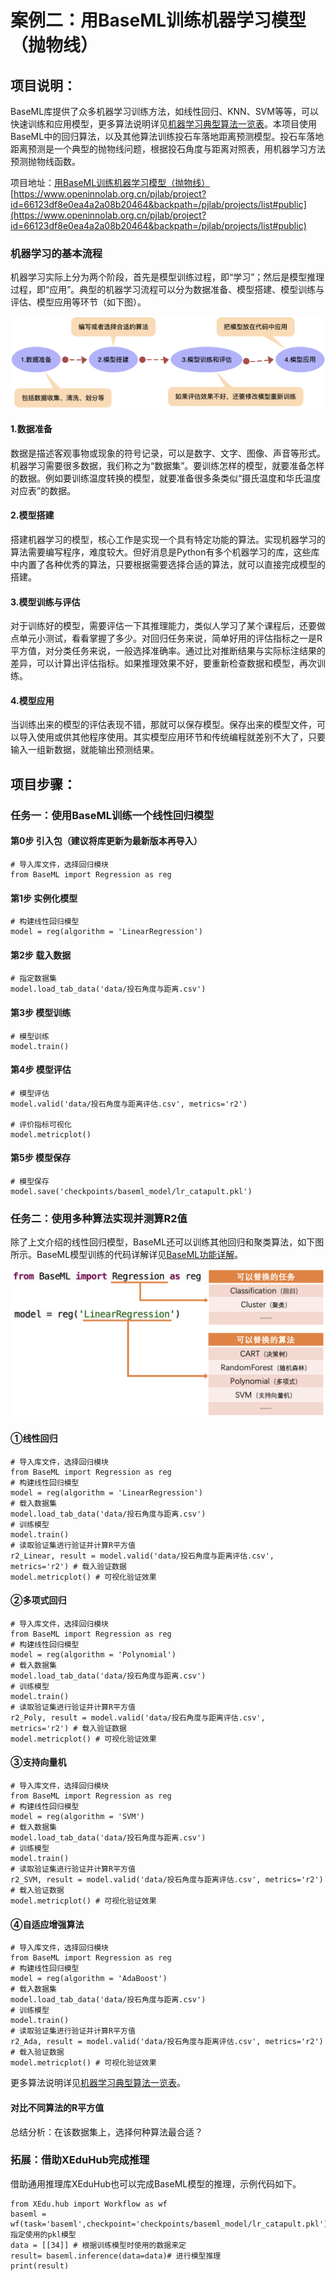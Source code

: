 # 案例二：用BaseML训练机器学习模型（抛物线）

## 项目说明：



BaseML库提供了众多机器学习训练方法，如线性回归、KNN、SVM等等，可以快速训练和应用模型，更多算法说明详见[机器学习典型算法一览表](https://xedu.readthedocs.io/zh/master/baseml/introduction.html#id6)。本项目使用BaseML中的回归算法，以及其他算法训练投石车落地距离预测模型。投石车落地距离预测是一个典型的抛物线问题，根据投石角度与距离对照表，用机器学习方法预测抛物线函数。

项目地址：[用BaseML训练机器学习模型（抛物线）](https://www.openinnolab.org.cn/pjlab/project?id=66123df8e0ea4a2a08b20464&backpath=/pjlab/projects/list#public)
[https://www.openinnolab.org.cn/pjlab/project?id=66123df8e0ea4a2a08b20464&backpath=/pjlab/projects/list#public](https://www.openinnolab.org.cn/pjlab/project?id=66123df8e0ea4a2a08b20464&backpath=/pjlab/projects/list#public)

### 机器学习的基本流程

机器学习实际上分为两个阶段，首先是模型训练过程，即“学习”；然后是模型推理过程，即“应用”。典型的机器学习流程可以分为数据准备、模型搭建、模型训练与评估、模型应用等环节（如下图）。

![](../images/baseml/flow_path.png)

#### 1.数据准备

数据是描述客观事物或现象的符号记录，可以是数字、文字、图像、声音等形式。机器学习需要很多数据，我们称之为“数据集”。要训练怎样的模型，就要准备怎样的数据。例如要训练温度转换的模型，就要准备很多条类似“摄氏温度和华氏温度对应表”的数据。

#### 2.模型搭建

搭建机器学习的模型，核心工作是实现一个具有特定功能的算法。实现机器学习的算法需要编写程序，难度较大。但好消息是Python有多个机器学习的库，这些库中内置了各种优秀的算法，只要根据需要选择合适的算法，就可以直接完成模型的搭建。

#### 3.模型训练与评估

对于训练好的模型，需要评估一下其推理能力，类似人学习了某个课程后，还要做点单元小测试，看看掌握了多少。对回归任务来说，简单好用的评估指标之一是R平方值，对分类任务来说，一般选择准确率。通过比对推断结果与实际标注结果的差异，可以计算出评估指标。如果推理效果不好，要重新检查数据和模型，再次训练。

#### 4.模型应用

当训练出来的模型的评估表现不错，那就可以保存模型。保存出来的模型文件，可以导入使用或供其他程序使用。其实模型应用环节和传统编程就差别不大了，只要输入一组新数据，就能输出预测结果。

## 项目步骤：

### 任务一：使用BaseML训练一个线性回归模型

#### 第0步 引入包（建议将库更新为最新版本再导入）

```
# 导入库文件，选择回归模块
from BaseML import Regression as reg
```

#### 第1步 实例化模型

```
# 构建线性回归模型
model = reg(algorithm = 'LinearRegression')
```

#### 第2步 载入数据

```
# 指定数据集
model.load_tab_data('data/投石角度与距离.csv')
```

#### 第3步 模型训练

```
# 模型训练
model.train()
```

#### 第4步 模型评估

```
# 模型评估
model.valid('data/投石角度与距离评估.csv', metrics='r2') 

# 评价指标可视化
model.metricplot()
```

#### 第5步 模型保存

```
# 模型保存
model.save('checkpoints/baseml_model/lr_catapult.pkl')
```



### 任务二：使用多种算法实现并测算R2值

除了上文介绍的线性回归模型，BaseML还可以训练其他回归和聚类算法，如下图所示。BaseML模型训练的代码详解详见[BaseML功能详解](https://xedu.readthedocs.io/zh/master/baseml/introduction.html#id7)。


![](../images/baseml/change.png)

#### ①线性回归

```
# 导入库文件，选择回归模块
from BaseML import Regression as reg
# 构建线性回归模型
model = reg(algorithm = 'LinearRegression')
# 载入数据集
model.load_tab_data('data/投石角度与距离.csv')
# 训练模型
model.train()
# 读取验证集进行验证并计算R平方值
r2_Linear, result = model.valid('data/投石角度与距离评估.csv', metrics='r2') # 载入验证数据
model.metricplot() # 可视化验证效果
```

#### ②多项式回归

```
# 导入库文件，选择回归模块
from BaseML import Regression as reg
# 构建线性回归模型
model = reg(algorithm = 'Polynomial')
# 载入数据集
model.load_tab_data('data/投石角度与距离.csv')
# 训练模型
model.train()
# 读取验证集进行验证并计算R平方值
r2_Poly, result = model.valid('data/投石角度与距离评估.csv', metrics='r2') # 载入验证数据
model.metricplot() # 可视化验证效果
```

#### ③支持向量机

```
# 导入库文件，选择回归模块
from BaseML import Regression as reg
# 构建线性回归模型
model = reg(algorithm = 'SVM')
# 载入数据集
model.load_tab_data('data/投石角度与距离.csv')
# 训练模型
model.train()
# 读取验证集进行验证并计算R平方值
r2_SVM, result = model.valid('data/投石角度与距离评估.csv', metrics='r2') # 载入验证数据
model.metricplot() # 可视化验证效果
```

#### ④自适应增强算法

```
# 导入库文件，选择回归模块
from BaseML import Regression as reg
# 构建线性回归模型
model = reg(algorithm = 'AdaBoost')
# 载入数据集
model.load_tab_data('data/投石角度与距离.csv')
# 训练模型
model.train()
# 读取验证集进行验证并计算R平方值
r2_Ada, result = model.valid('data/投石角度与距离评估.csv', metrics='r2') # 载入验证数据
model.metricplot() # 可视化验证效果
```

更多算法说明详见[机器学习典型算法一览表](https://xedu.readthedocs.io/zh/master/baseml/introduction.html#id6)。

#### 对比不同算法的R平方值

总结分析：在该数据集上，选择何种算法最合适？

### 拓展：借助XEduHub完成推理

借助通用推理库XEduHub也可以完成BaseML模型的推理，示例代码如下。

```
from XEdu.hub import Workflow as wf
baseml = wf(task='baseml',checkpoint='checkpoints/baseml_model/lr_catapult.pkl')# 指定使用的pkl模型
data = [[34]] # 根据训练模型时使用的数据来定
result= baseml.inference(data=data)# 进行模型推理
print(result)
```

